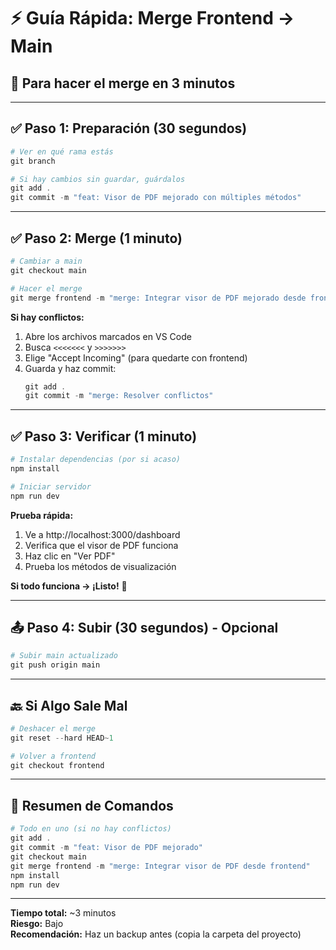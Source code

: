 # ⚡ Guía Rápida: Merge Frontend → Main

## 🎯 Para hacer el merge en 3 minutos

---

## ✅ Paso 1: Preparación (30 segundos)

```powershell
# Ver en qué rama estás
git branch

# Si hay cambios sin guardar, guárdalos
git add .
git commit -m "feat: Visor de PDF mejorado con múltiples métodos"
```

---

## ✅ Paso 2: Merge (1 minuto)

```powershell
# Cambiar a main
git checkout main

# Hacer el merge
git merge frontend -m "merge: Integrar visor de PDF mejorado desde frontend"
```

**Si hay conflictos:**
1. Abre los archivos marcados en VS Code
2. Busca `<<<<<<<` y `>>>>>>>`
3. Elige "Accept Incoming" (para quedarte con frontend)
4. Guarda y haz commit:
   ```powershell
   git add .
   git commit -m "merge: Resolver conflictos"
   ```

---

## ✅ Paso 3: Verificar (1 minuto)

```powershell
# Instalar dependencias (por si acaso)
npm install

# Iniciar servidor
npm run dev
```

**Prueba rápida:**
1. Ve a http://localhost:3000/dashboard
2. Verifica que el visor de PDF funciona
3. Haz clic en "Ver PDF"
4. Prueba los métodos de visualización

**Si todo funciona → ¡Listo!** 🎉

---

## 📤 Paso 4: Subir (30 segundos) - Opcional

```powershell
# Subir main actualizado
git push origin main
```

---

## 🔙 Si Algo Sale Mal

```powershell
# Deshacer el merge
git reset --hard HEAD~1

# Volver a frontend
git checkout frontend
```

---

## 📝 Resumen de Comandos

```powershell
# Todo en uno (si no hay conflictos)
git add .
git commit -m "feat: Visor de PDF mejorado"
git checkout main
git merge frontend -m "merge: Integrar visor de PDF desde frontend"
npm install
npm run dev
```

---

**Tiempo total:** ~3 minutos  
**Riesgo:** Bajo  
**Recomendación:** Haz un backup antes (copia la carpeta del proyecto)  

